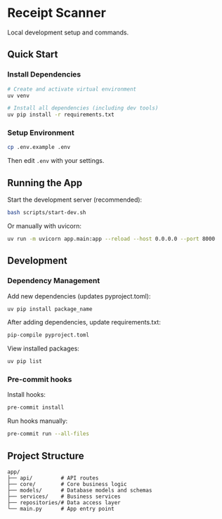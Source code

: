 # Receipt Scanner

Local development setup and commands.

## Quick Start

### Install Dependencies
```bash
# Create and activate virtual environment
uv venv
```

```bash
# Install all dependencies (including dev tools)
uv pip install -r requirements.txt
```

### Setup Environment
```bash
cp .env.example .env
```
Then edit `.env` with your settings.

## Running the App

Start the development server (recommended):
```bash
bash scripts/start-dev.sh
```

Or manually with uvicorn:
```bash
uv run -m uvicorn app.main:app --reload --host 0.0.0.0 --port 8000
```

## Development

### Dependency Management

Add new dependencies (updates pyproject.toml):
```bash
uv pip install package_name
```

After adding dependencies, update requirements.txt:
```bash
pip-compile pyproject.toml
```

View installed packages:
```bash
uv pip list
```

### Pre-commit hooks

Install hooks:
```bash
pre-commit install
```

Run hooks manually:
```bash
pre-commit run --all-files
```

## Project Structure
```
app/
├── api/         # API routes
├── core/        # Core business logic
├── models/      # Database models and schemas
├── services/    # Business services
├── repositories/# Data access layer
└── main.py      # App entry point
```
